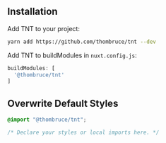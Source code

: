 ## Installation

Add TNT to your project:

```sh
yarn add https://github.com/thombruce/tnt --dev
```

Add TNT to buildModules in `nuxt.config.js`:

```js
buildModules: [
  '@thombruce/tnt'
]
```

## Overwrite Default Styles

```css
@import "@thombruce/tnt";

/* Declare your styles or local imports here. */
```
